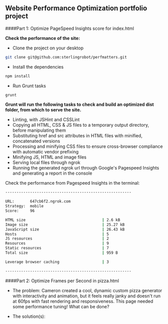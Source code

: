 ## Website Performance Optimization portfolio project


####Part 1: Optimize PageSpeed Insights score for index.html

**Check the performance of the site:**

- Clone the project on your desktop
```bash
git clone git@github.com:sterlingrobot/perfmatters.git
```
- Install the dependencies
```bash
npm install
```

- Run Grunt tasks
```bash
grunt
```

**Grunt will run the following tasks to check and build an optimized dist folder,
from which to serve the site.**

- Linting, with JSHint and CSSLint
- Copying all HTML, CSS & JS files to a temporary output directory, before manipulating them
- Substituting href and src attributes in HTML files with minified, concatenated versions
- Processing and minifying CSS files to ensure cross-browser compliance with automatic vendor prefixing
- Minifying JS, HTML and image files
- Serving local files through ngrok
- Running the generated ngrok url through Google's Pagespeed Insights and generating a report in the console

Check the performance from Pagespeed Insights in the terminal:
```bash
--------------------------------------------------------

URL:       647cb6f2.ngrok.com
Strategy:  mobile
Score:     96

HTML size                                  | 2.6 kB
Image size                                 | 25.27 kB
JavaScript size                            | 26.43 kB
Hosts                                      | 5
JS resources                               | 2
Resources                                  | 9
Static resources                           | 7
Total size                                 | 959 B

Leverage browser caching                   | 3

--------------------------------------------------------
```

####Part 2: Optimize Frames per Second in pizza.html

- The problem:
Cameron created a cool, dynamic custom pizza generator with interactivity and animation, but it feels really janky and doesn't run at 60fps with fast rendering and responsiveness.  This page needed some performance tuning!  What can be done?

- The solution(s):




